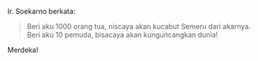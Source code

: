 
Ir. Soekarno berkata:

>Beri aku 1000 orang tua, niscaya akan kucabut Semeru dari akarnya. Beri aku 10 pemuda, bisacaya akan kunguncangkan dunia!

Merdeka!